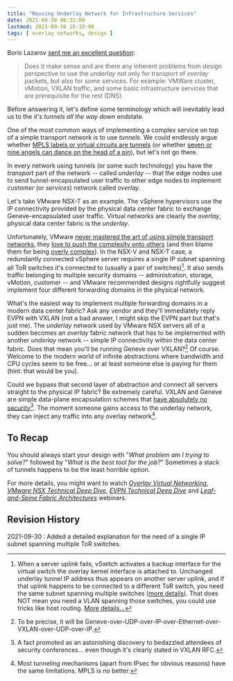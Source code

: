 ```yaml
---
title: "Reusing Underlay Network for Infrastructure Services"
date: 2021-09-30 06:32:00
lastmod: 2021-09-30 16:19:00
tags: [ overlay networks, design ]
---
```

Boris Lazarov [sent me an excellent question](https://blog.ipspace.net/2018/05/what-is-evpn.html#691):

> Does it make sense and are there any inherent problems from design perspective to use the *underlay* not only for transport of *overlay* packets, but also for some services. For example: VMWare cluster, vMotion, VXLAN traffic, and some basic infrastructure services that are prerequisite for the rest (DNS).

Before answering it, let's define some terminology which will inevitably lead us to the *it's tunnels all the way down* endstate.
<!--more-->
One of the most common ways of implementing a complex service on top of a simple transport network is to use *tunnels*. We could endlessly argue whether [MPLS labels or virtual circuits are tunnels](https://blog.ipspace.net/2011/10/mpls-is-not-tunneling.html) (or whether [seven or nine angels can dance on the head of a pin](https://en.wikipedia.org/wiki/How_many_angels_can_dance_on_the_head_of_a_pin%3F)), but let's not go there.

In every network using tunnels (or some such technology) you have the *transport* part of the network -- called *underlay* -- that the edge nodes use to send tunnel-encapsulated user traffic to other edge nodes to implement *customer* (or *services*) network called *overlay*.

Let's take VMware NSX-T as an example. The vSphere hypervisors use the IP connectivity provided by the physical data center fabric to exchange Geneve-encapsulated user traffic. Virtual networks are clearly the *overlay*, physical data center fabric is the *underlay*.

Unfortunately, VMware [never mastered the art of using simple transport networks](https://blog.ipspace.net/2020/02/do-we-need-complex-data-center-switches.html), they [love to push the complexity onto others](https://blog.ipspace.net/2019/10/the-cost-of-disruptiveness-and.html) (and then blame them for being [overly complex](https://blog.ipspace.net/2013/04/this-is-what-makes-networking-so-complex.html)). In the NSX-V and NSX-T case, a redundantly connected vSphere server requires a single IP subnet spanning all ToR switches it's connected to (usually a pair of switches)[^S1]. It also sends traffic belonging to multiple security domains -- administration, storage, vMotion, customer -- and VMware recommended designs rightfully suggest implement four different forwarding domains in the physical network.

[^S1]: When a server uplink fails, vSwitch activates a backup interface for the virtual switch the overlay kernel interface is attached to. Unchanged underlay tunnel IP address thus appears on another server uplink, and if that uplink happens to be connected to a different ToR switch, you need the same subnet spanning multiple switches ([more details](https://blog.ipspace.net/2020/02/do-we-need-complex-data-center-switches.html)). That does NOT mean you need a VLAN spanning those switches, you could use tricks like host routing. [More details...](/kb/Layer3Fabrics/)

What's the easiest way to implement multiple forwarding domains in a modern data center fabric? Ask any vendor and they'll immediately reply EVPN with VXLAN (not a bad answer, I might skip the EVPN part but that's just me). The *underlay* network used by VMware NSX servers all of a sudden becomes an *overlay* fabric network that has to be implemented with another *underlay* network -- simple IP connectivity within the data center fabric. Does that mean you'll be running Geneve over VXLAN?[^1] Of course. Welcome to the modern world of infinite abstractions where bandwidth and CPU cycles seem to be free... or at least someone else is paying for them (hint: that would be you).

Could we bypass that second layer of abstraction and connect all servers straight to the physical IP fabric? Be extremely careful. VXLAN and Geneve are simple data-plane encapsulation schemes that [have absolutely no security](https://blog.ipspace.net/2018/11/omg-vxlan-is-still-insecure.html)[^2]. The moment someone gains access to the underlay network, they can inject any traffic into any overlay network[^3].

## To Recap

You should always start your design with "_What problem am I trying to solve?_" followed by "_What is the best tool for the job?_" Sometimes a stack of tunnels happens to be the least horrible option.

For more details, you might want to watch _[Overlay Virtual Networking](https://www.ipspace.net/Overlay_Virtual_Networking)_, _[VMware NSX Technical Deep Dive](https://www.ipspace.net/VMware_NSX_Technical_Deep_Dive)_, _[EVPN Technical Deep Dive](https://www.ipspace.net/EVPN_Technical_Deep_Dive)_ and _[Leaf-and-Spine Fabric Architectures](https://www.ipspace.net/Leaf-and-Spine_Fabric_Architectures)_ webinars.

## Revision History

2021-09-30
: Added a detailed explanation for the need of a single IP subnet spanning multiple ToR switches.

[^1]: To be precise, it will be Geneve-over-UDP-over-IP-over-Ethernet-over-VXLAN-over-UDP-over-IP.

[^2]: A fact promoted as an astonishing discovery to bedazzled attendees of security conferences... even though it's clearly stated in VXLAN RFC.

[^3]: Most tunneling mechanisms (apart from IPsec for obvious reasons) have the same limitations. MPLS is no better.
